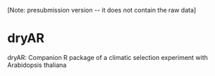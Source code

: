 [Note: presubmission version -- it does not contain the raw data]

# dryAR
dryAR: Companion R package of a climatic selection experiment with Arabidopsis thaliana


